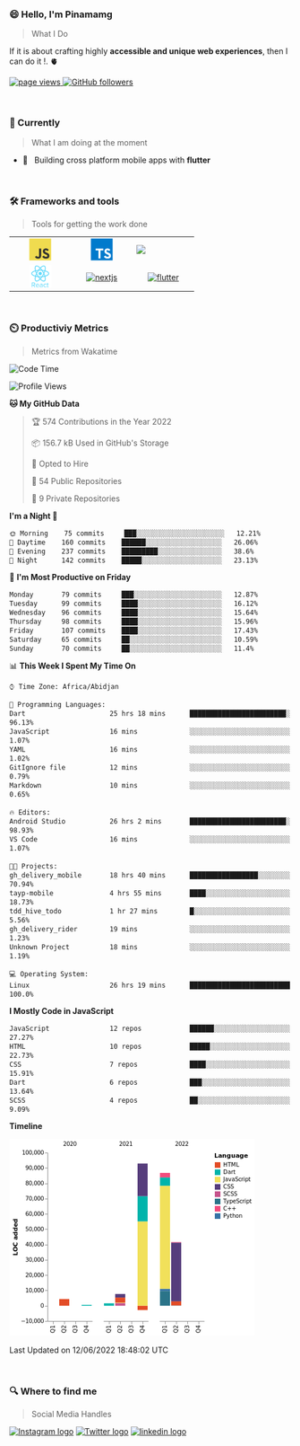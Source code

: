 ### 😄 Hello, I'm Pinamamg
> What I Do 

If it is about crafting highly **accessible and unique web experiences**, then I can do it !. 🫀
<br>

<p align="left">
  <a href="https://github.com/Gyekye/Gyekye">
    <img src="https://komarev.com/ghpvc/?username=Gyekye" alt="page views" />
  </a>
  <a href="https://github.com/Gyekye?tab=followers">
    <img alt="GitHub followers" src="https://img.shields.io/github/followers/Gyekye?color=green&logo=github">
  </a>
</p>

<br>

### 🤳 Currently
> What I am doing at the moment

- :seedling: &nbsp; Building cross platform mobile apps with **flutter**

<br>

### 🛠 Frameworks and tools
> Tools for getting the work done

<table>
  <tr>
    <td align="center" width="96">
      <a href="https://developer.mozilla.org/en-US/docs/Web/JavaScript" target="_blank" rel="noreferrer"> 
        <img src="https://raw.githubusercontent.com/devicons/devicon/master/icons/javascript/javascript-original.svg" alt="javascript" width="40"                      height="40"/> 
      </a>
    </td>
    <td align="center" width="96">
      <a href="https://www.typescriptlang.org/docs/handbook/typescript-in-5-minutes.html">
         <img src="https://raw.githubusercontent.com/devicons/devicon/master/icons/typescript/typescript-original.svg" alt="typescript" width="40"                      height="40"/> 
      </a>
    </td>
    <td>
        <img src="https://cdn.jsdelivr.net/gh/devicons/devicon/icons/dart/dart-original.svg" />
    </td>
  </tr>
  <tr>
    <td align="center" width="96">
       <a href="https://reactjs.org/" target="_blank" rel="noreferrer"> 
         <img src="https://raw.githubusercontent.com/devicons/devicon/master/icons/react/react-original-wordmark.svg" alt="react" width="40"                     height="40"/>      
      </a> 
    </td>
    <td align="center" width="96">
      <a href="https://nextjs.org/" target="_blank" rel="noreferrer">
        <img src="https://cdn.worldvectorlogo.com/logos/nextjs-2.svg" alt="nextjs" width="40" height="40"/>
      </a> 
    </td>
    <td align="center" width="96">
      <a href="https://flutter.dev" target="_blank" rel="noreferrer"> 
        <img src="https://www.vectorlogo.zone/logos/flutterio/flutterio-icon.svg" alt="flutter" width="40" height="40"/>
      </a> 
    </td>
  </tr>
</table>

<br>

### ⏲️ Productiviy Metrics
> Metrics from Wakatime

<!--START_SECTION:waka-->
![Code Time](http://img.shields.io/badge/Code%20Time-0%20secs-blue)

![Profile Views](http://img.shields.io/badge/Profile%20Views-2-blue)

**🐱 My GitHub Data** 

> 🏆 574 Contributions in the Year 2022
 > 
> 📦 156.7 kB Used in GitHub's Storage 
 > 
> 💼 Opted to Hire
 > 
> 📜 54 Public Repositories 
 > 
> 🔑 9 Private Repositories  
 > 
**I'm a Night 🦉** 

```text
🌞 Morning    75 commits     ███░░░░░░░░░░░░░░░░░░░░░░   12.21% 
🌆 Daytime    160 commits    ██████░░░░░░░░░░░░░░░░░░░   26.06% 
🌃 Evening    237 commits    █████████░░░░░░░░░░░░░░░░   38.6% 
🌙 Night      142 commits    █████░░░░░░░░░░░░░░░░░░░░   23.13%

```
📅 **I'm Most Productive on Friday** 

```text
Monday       79 commits     ███░░░░░░░░░░░░░░░░░░░░░░   12.87% 
Tuesday      99 commits     ████░░░░░░░░░░░░░░░░░░░░░   16.12% 
Wednesday    96 commits     ████░░░░░░░░░░░░░░░░░░░░░   15.64% 
Thursday     98 commits     ████░░░░░░░░░░░░░░░░░░░░░   15.96% 
Friday       107 commits    ████░░░░░░░░░░░░░░░░░░░░░   17.43% 
Saturday     65 commits     ██░░░░░░░░░░░░░░░░░░░░░░░   10.59% 
Sunday       70 commits     ██░░░░░░░░░░░░░░░░░░░░░░░   11.4%

```


📊 **This Week I Spent My Time On** 

```text
⌚︎ Time Zone: Africa/Abidjan

💬 Programming Languages: 
Dart                     25 hrs 18 mins      ████████████████████████░   96.13% 
JavaScript               16 mins             ░░░░░░░░░░░░░░░░░░░░░░░░░   1.07% 
YAML                     16 mins             ░░░░░░░░░░░░░░░░░░░░░░░░░   1.02% 
GitIgnore file           12 mins             ░░░░░░░░░░░░░░░░░░░░░░░░░   0.79% 
Markdown                 10 mins             ░░░░░░░░░░░░░░░░░░░░░░░░░   0.65%

🔥 Editors: 
Android Studio           26 hrs 2 mins       ████████████████████████░   98.93% 
VS Code                  16 mins             ░░░░░░░░░░░░░░░░░░░░░░░░░   1.07%

🐱‍💻 Projects: 
gh_delivery_mobile       18 hrs 40 mins      █████████████████░░░░░░░░   70.94% 
tayp-mobile              4 hrs 55 mins       ████░░░░░░░░░░░░░░░░░░░░░   18.73% 
tdd_hive_todo            1 hr 27 mins        █░░░░░░░░░░░░░░░░░░░░░░░░   5.56% 
gh_delivery_rider        19 mins             ░░░░░░░░░░░░░░░░░░░░░░░░░   1.23% 
Unknown Project          18 mins             ░░░░░░░░░░░░░░░░░░░░░░░░░   1.19%

💻 Operating System: 
Linux                    26 hrs 19 mins      █████████████████████████   100.0%

```

**I Mostly Code in JavaScript** 

```text
JavaScript               12 repos            ██████░░░░░░░░░░░░░░░░░░░   27.27% 
HTML                     10 repos            █████░░░░░░░░░░░░░░░░░░░░   22.73% 
CSS                      7 repos             ████░░░░░░░░░░░░░░░░░░░░░   15.91% 
Dart                     6 repos             ███░░░░░░░░░░░░░░░░░░░░░░   13.64% 
SCSS                     4 repos             ██░░░░░░░░░░░░░░░░░░░░░░░   9.09%

```


**Timeline**

![Chart not found](https://raw.githubusercontent.com/Gyekye/Gyekye/main/charts/bar_graph.png) 


 Last Updated on 12/06/2022 18:48:02 UTC
<!--END_SECTION:waka-->

<br>

### 🔍 Where to find me
> Social Media Handles

[<img src="https://img.shields.io/badge/Instagram-282C34?logo=instagram&logoColor=0077B5" alt="Instagram logo" title="Instagram" height="25" />](https://www.instagram.com/pina_men/)
[<img src="https://img.shields.io/badge/Twitter-282C34?logo=twitter&logoColor=0077B5" alt="Twitter logo" title="twitter" height="25" />](https://www.twitter.com/Gyepina/)
[<img src="https://img.shields.io/badge/LinkedIn-282C34?logo=linkedin&logoColor=0077B5" alt="linkedin logo" title="linkedin" height="25" />](https://www.linkedin.com/in/richmond-gyekye-714028203)
